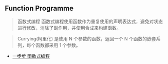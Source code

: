  ## Function Programme 

 > 函数式编程
 > 函数式编程使用函数作为重复使用的声明表达式，避免对状态进行修改，消除了副作用，并使用合成来构建函数。

  
 > Currying(柯里化) 是使用 N 个参数的函数，返回一个 N 个函数的嵌套系列，每个函数都采用 1 个参数。

 - [一步步 函数式编程](http://www.css88.com/archives/7794) 